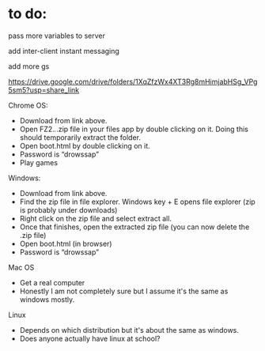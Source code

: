 # to do: 

pass more variables to server

add inter-client instant messaging

add more gs




https://drive.google.com/drive/folders/1XqZfzWx4XT3Rg8mHimjabHSg_VPg5sm5?usp=share_link 


Chrome OS:
* Download from link above.
* Open FZ2.*.*.zip file in your files app by double clicking on it. Doing this should temporarily extract the folder.
* Open boot.html by double clicking on it.
* Password is “drowssap”
* Play games




Windows:
* Download from link above.
* Find the zip file in file explorer. Windows key + E opens file explorer (zip is probably under downloads)
* Right click on the zip file and select extract all.
* Once that finishes, open the extracted zip file (you can now delete the .zip file)
* Open boot.html (in browser)
* Password is “drowssap”


Mac OS
* Get a real computer
* Honestly I am not completely sure but I assume it's the same as windows mostly.


Linux 
* Depends on which distribution but it's about the same as windows.
* Does anyone actually have linux at school?
